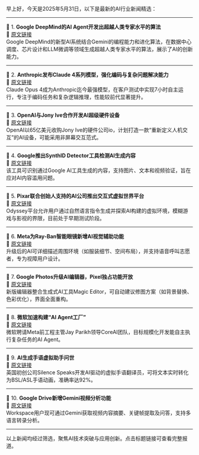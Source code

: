 早上好，今天是2025年5月31日，以下是最新的AI行业新闻精选：

---

📌 1. **Google DeepMind的AI Agent开发出超越人类专家水平的算法**  
🔗 [原文链接](https://www.wired.com/story/google-deepminds-ai-agent-dreams-up-algorithms-beyond-human-expertise/)  
Google DeepMind的新型AI系统结合Gemini的编程能力和进化算法，在数据中心调度、芯片设计和LLM微调等领域生成超越人类专家水平的算法，展示了AI的创新能力。

---

📌 2. **Anthropic发布Claude 4系列模型，强化编码与复杂问题解决能力**  
🔗 [原文链接](https://www.theverge.com/news/672705/anthropic-claude-4-ai-ous-sonnet-availability)  
Claude Opus 4成为Anthropic迄今最强模型，在客户测试中实现7小时自主运行，专注于编码任务和复杂逻辑推理，性能较前代显著提升。

---

📌 3. **OpenAI与Jony Ive合作开发AI超级硬件设备**  
🔗 [原文链接](https://www.theverge.com/the-vergecast/673453/openai-jony-ive-io-gadget-google-io-vergecast)  
OpenAI以65亿美元收购Jony Ive的硬件公司io，计划打造一款“重新定义人机交互”的AI设备，可能采用非屏幕交互范式。

---

📌 4. **Google推出SynthID Detector工具检测AI生成内容**  
🔗 [原文链接](https://www.theverge.com/news/672013/google-synthid-detector-ai-generated-content-watermark-i-o-2025)  
该工具可识别通过Google AI工具生成的内容，支持图片、文本和视频验证，旨在应对AI内容滥用问题。

---

📌 5. **Pixar联合创始人支持的AI公司推出交互式虚拟世界平台**  
🔗 [原文链接](https://www.theverge.com/ai-artificial-intelligence/675395/odyssey-ai-generated-interactive-video-holodeck)  
Odyssey平台允许用户通过自然语言指令生成并探索AI构建的虚拟环境，模糊游戏与影视的界限，目前处于早期测试阶段。

---

📌 6. **Meta为Ray-Ban智能眼镜新增AI视觉辅助功能**  
🔗 [原文链接](https://www.theverge.com/news/667613/ray-ban-meta-smart-glasses-ai-detailed-responses-call-a-volunteer)  
升级后的AI可详细描述周围环境（如服装细节、空间布局），并支持语音呼叫志愿者，专为视障用户设计。

---

📌 7. **Google Photos升级AI编辑器，Pixel独占功能开放**  
🔗 [原文链接](https://www.theverge.com/news/675469/google-photos-editor-ai-tool-suggestions-update)  
新版编辑器整合生成式AI工具Magic Editor，可自动建议修图方案（如背景替换、色彩优化），界面全面重构。

---

📌 8. **微软加速构建“AI Agent工厂”**  
🔗 [原文链接](https://www.theverge.com/notepad-microsoft-newsletter/672598/microsoft-ai-agent-factory-jay-parikh-interview)  
微软聘请Meta前工程主管Jay Parikh领导CoreAI团队，目标规模化开发能自主执行复杂任务的AI Agent。

---

📌 9. **AI生成手语虚拟助手问世**  
🔗 [原文链接](https://www.wired.com/story/silence-speaks-deaf-ai-signing/)  
英国初创公司Silence Speaks开发AI驱动的虚拟手语翻译员，可将文本实时转化为BSL/ASL手语动画，准确率达92%。

---

📌 10. **Google Drive新增Gemini视频分析功能**  
🔗 [原文链接](https://www.theverge.com/news/676245/google-drive-gemini-video-summary-feature)  
Workspace用户现可通过Gemini获取视频内容摘要、关键帧提取及问答，支持多语言转录分析。

---

以上新闻均经过筛选，聚焦AI技术突破与应用创新。点击标题链接可查看完整报道。
